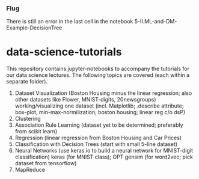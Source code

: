 ### Flug
There is still an error in the last cell in the notebook 5-II.ML-and-DM-Example-DecisionTree

# data-science-tutorials

This repository contains jupyter-notebooks to accompany the tutorials for our data science lectures. The following topics are covered (each within a separate folder).

1. Dataset Visualization (Boston Housing minus the linear regression;
also other datasets like Flower, MNIST-digits, 20newsgroups) working/visualizing one dataset (incl. Matplotlib; .describe attribute; box-plot, min-max-normilization; boston housing; linear reg c/o dsP)
2. Clustering
3. Association Rule Learning (dataset yet to be determined; preferably from scikit learn)
4. Regression (linear regression from Boston Housing and Car Prices)
5. Classification with Decision Trees (start with small 5-line dataset)
6. Neural Networks (use keras.io to build a neural network for
MNIST-digit classification) keras (for MNIST class); OPT gensim (for word2vec; pick dataset from tensorflow)
7. MapReduce
